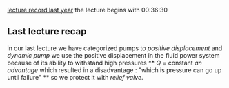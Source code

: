 [lecture record last year](file:///C:/Users/Public/Hamo%20Alex%20Univ/Fluid-2/Fluid%202%20Records/Record-20220722T205202Z-001/Record/4.m4a) the lecture begins with 00:36:30

## Last lecture recap

in our last lecture we have categorized pumps to *positive displacement* and *dynamic pump*  we use the positive displacement in the fluid power system because of its ability to withstand high pressures  ** $Q$ =  constant *an advantage* which resulted in a disadvantage : "which is pressure can go up until failure" **  so we protect it with *relief valve*.

